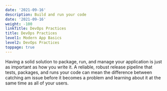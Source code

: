 ```yaml
---
date: '2021-09-16'
description: Build and run your code
date: '2021-09-16'
weight: -100
linkTitle: DevOps Practices
title: DevOps Practices
level1: Modern App Basics
level2: DevOps Practices
toppage: true
---
```


Having a solid solution to package, run, and manage your application is just as important as how you write it. A reliable, robust release pipeline that tests, packages, and runs your code can mean the difference between catching am issue before it becomes a problem and learning about it at the same time as all of your users.